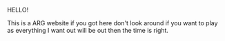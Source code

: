 HELLO!

This is a ARG website if you got here don't look around if you want to play as everything I want out will be out then the time is right.